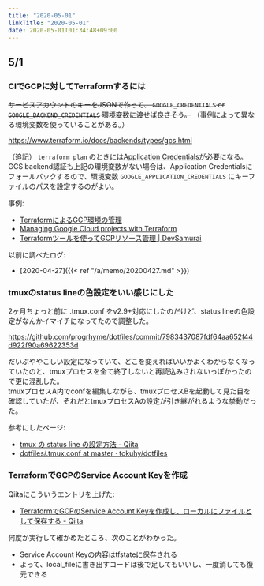 ```yaml
---
title: "2020-05-01"
linkTitle: "2020-05-01"
date: 2020-05-01T01:34:48+09:00
---
```


## 5/1
### CIでGCPに対してTerraformするには

~~サービスアカウントのキーをJSONで作って、 `GOOGLE_CREDENTIALS` or `GOOGLE_BACKEND_CREDENTIALS` 環境変数に渡せば良さそう。~~
（事例によって異なる環境変数を使っていることがある。）

https://www.terraform.io/docs/backends/types/gcs.html

（追記） `terraform plan` のときには[Application Credentials](https://cloud.google.com/docs/authentication/production)が必要になる。  
GCS backend認証も上記の環境変数がない場合は、Application Credentialsにフォールバックするので、環境変数 `GOOGLE_APPLICATION_CREDENTIALS` にキーファイルのパスを設定するのがよい。

事例:

- [TerraformによるGCP環境の管理](https://gist.github.com/MisaKondo/cb46b0ecd106e9c824a641b14954b8e1)
- [Managing Google Cloud projects with Terraform](https://cloud.google.com/community/tutorials/managing-gcp-projects-with-terraform)
- [Terraformツールを使ってGCPリソース管理 | DevSamurai](https://www.devsamurai.com/ja/gcp-terraform-101/)

以前に調べたログ:

- [2020-04-27]({{< ref "/a/memo/20200427.md" >}})

### tmuxのstatus lineの色設定をいい感じにした

2ヶ月ちょっと前に .tmux.conf をv2.9+対応にしたのだけど、status lineの色設定がなんかイマイチになってたので調整した。

https://github.com/progrhyme/dotfiles/commit/7983437087fdf64aa652f44d922f90a69622353d

だいぶややこしい設定になっていて、どこを変えればいいかよくわからなくなっていたのと、tmuxプロセスを全て終了しないと再読込みされないっぽかったので更に混乱した。  
tmuxプロセスA内でconfを編集しながら、tmuxプロセスBを起動して見た目を確認していたが、それだとtmuxプロセスAの設定が引き継がれるような挙動だった。

参考にしたページ:

- [tmux の status line の設定方法 - Qiita](https://qiita.com/nojima/items/9bc576c922da3604a72b)
- [dotfiles/.tmux.conf at master · tokuhy/dotfiles](https://github.com/tokuhy/dotfiles/blob/master/.tmux.conf)

### TerraformでGCPのService Account Keyを作成

Qiitaにこういうエントリを上げた:

- [TerraformでGCPのService Account Keyを作成し、ローカルにファイルとして保存する - Qiita](https://qiita.com/progrhyme/items/8603c0f6e350734c1739)

何度か実行して確かめたところ、次のことがわかった。

- Service Account Keyの内容はtfstateに保存される
- よって、local_fileに書き出すコードは後で足してもいいし、一度消しても復元できる
